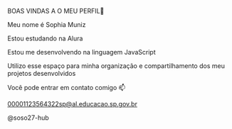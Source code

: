 BOAS VINDAS A O MEU PERFIL💜

Meu nome é Sophia Muniz

Estou estudando na Alura

Estou me desenvolvendo na linguagem JavaScript

Utilizo esse espaço para minha organização e compartilhamento dos meu projetos desenvolvidos

Você pode entrar em contato comigo 📫

00001123564322sp@al.educacao.sp.gov.br


@soso27-hub

